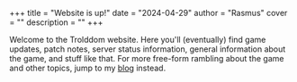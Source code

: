 +++
title = "Website is up!"
date = "2024-04-29"
author = "Rasmus"
cover = ""
description = ""
+++

Welcome to the Trolddom website. Here you'll (eventually) find game updates, patch notes, server status information, general information about the game, and stuff like that. For more free-form rambling about the game and other topics, 
jump to my [blog](https://plantbasedgames.io/blog/) instead.